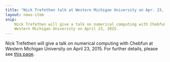 ```yaml
---
title: "Nick Trefethen talk at Western Michigan University on Apr. 23, 2015"
layout: news-item
snip:
    Nick Trefethen will give a talk on numerical computing with Chebfun at
    Western Michigan University on April 23, 2015.
---
```


Nick Trefethen will give a talk on numerical computing with Chebfun at Western
Michigan University on April 23, 2015.  For further details, please see [this
page][link].


[link]: http://wmich.edu/math/colloquium
